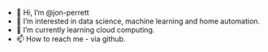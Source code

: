 - 👋 Hi, I’m @jon-perrett
- 👀 I’m interested in data science, machine learning and home automation.
- 🌱 I’m currently learning cloud computing.
- 📫 How to reach me - via github.

<!---
jon-perrett/jon-perrett is a ✨ special ✨ repository because its `README.md` (this file) appears on your GitHub profile.
You can click the Preview link to take a look at your changes.
--->
